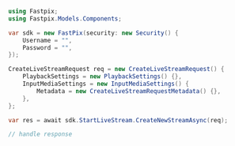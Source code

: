 <!-- Start SDK Example Usage [usage] -->
```csharp
using Fastpix;
using Fastpix.Models.Components;

var sdk = new FastPix(security: new Security() {
    Username = "",
    Password = "",
});

CreateLiveStreamRequest req = new CreateLiveStreamRequest() {
    PlaybackSettings = new PlaybackSettings() {},
    InputMediaSettings = new InputMediaSettings() {
        Metadata = new CreateLiveStreamRequestMetadata() {},
    },
};

var res = await sdk.StartLiveStream.CreateNewStreamAsync(req);

// handle response
```
<!-- End SDK Example Usage [usage] -->